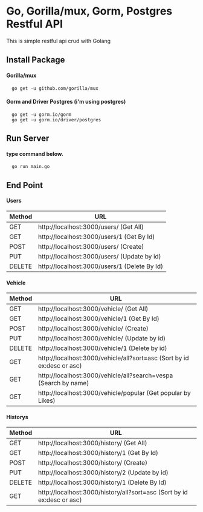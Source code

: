 # Go, Gorilla/mux, Gorm, Postgres Restful API

This is simple restful api crud with Golang

## Install Package

#### Gorilla/mux

```
  go get -u github.com/gorilla/mux
```

#### Gorm and Driver Postgres (i'm using postgres)

```
  go get -u gorm.io/gorm
  go get -u gorm.io/driver/postgres
```

## Run Server

#### type command below.

```
  go run main.go
```

## End Point

#### Users

| Method | URL                                          |
| ------ | -------------------------------------------- |
| GET    | http://localhost:3000/users/ (Get All)       |
| GET    | http://localhost:3000/users/1 (Get By Id)    |
| POST   | http://localhost:3000/users/ (Create)        |
| PUT    | http://localhost:3000/users/ (Update by id)  |
| DELETE | http://localhost:3000/users/1 (Delete By Id) |

#### Vehicle

| Method | URL                                                                    |
| ------ | ---------------------------------------------------------------------- |
| GET    | http://localhost:3000/vehicle/ (Get All)                               |
| GET    | http://localhost:3000/vehicle/1 (Get By Id)                            |
| POST   | http://localhost:3000/vehicle/ (Create)                                |
| PUT    | http://localhost:3000/vehicle/ (Update by id)                          |
| DELETE | http://localhost:3000/vehicle/1 (Delete by id)                         |
| GET    | http://localhost:3000/vehicle/all?sort=asc (Sort by id ex:desc or asc) |
| GET    | http://localhost:3000/vehicle/all?search=vespa (Search by name)        |
| GET    | http://localhost:3000/vehicle/popular (Get popular by Likes)           |

#### Historys

| Method | URL                                                                    |
| ------ | ---------------------------------------------------------------------- |
| GET    | http://localhost:3000/history/ (Get All)                               |
| GET    | http://localhost:3000/history/1 (Get By Id)                            |
| POST   | http://localhost:3000/history/ (Create)                                |
| PUT    | http://localhost:3000/history/2 (Update by id)                         |
| DELETE | http://localhost:3000/history/1 (Delete By Id)                         |
| GET    | http://localhost:3000/history/all?sort=asc (Sort by id ex:desc or asc) |
